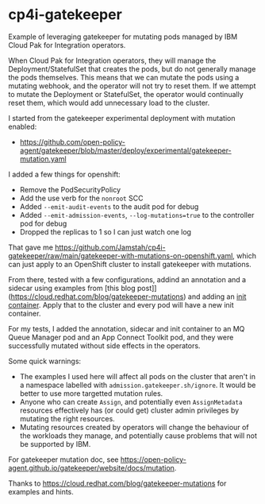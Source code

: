 # cp4i-gatekeeper

Example of leveraging gatekeeper for mutating pods managed by IBM Cloud Pak for Integration operators.

When Cloud Pak for Integration operators, they will manage the Deployment/StatefulSet that creates the pods, but do not generally manage the pods themselves. This means that we can mutate the pods using a mutating webhook, and the operator will not try to reset them. If we attempt to mutate the Deployment or StatefulSet, the operator would continually reset them, which would add unnecessary load to the cluster.

I started from the gatekeeper experimental deployment with mutation enabled:
- https://github.com/open-policy-agent/gatekeeper/blob/master/deploy/experimental/gatekeeper-mutation.yaml

I added a few things for openshift:
- Remove the PodSecurityPolicy
- Add the use verb for the `nonroot` SCC
- Added `--emit-audit-events` to the audit pod for debug
- Added `--emit-admission-events`, `--log-mutations=true` to the controller pod for debug
- Dropped the replicas to 1 so I can just watch one log

That gave me https://github.com/Jamstah/cp4i-gatekeeper/raw/main/gatekeeper-with-mutations-on-openshift.yaml, which can just apply to an OpenShift cluster to install gatekeeper with mutations.

From there, tested with a few configurations, addind an annotation and a sidecar using examples from [this blog post]](https://cloud.redhat.com/blog/gatekeeper-mutations) and adding an [init container](https://github.com/Jamstah/cp4i-gatekeeper/raw/main/assign-initcontainer.yaml). Apply that to the cluster and every pod will have a new init container.

For my tests, I added the annotation, sidecar and init container to an MQ Queue Manager pod and an App Connect Toolkit pod, and they were successfully mutated without side effects in the operators.

Some quick warnings:
- The examples I used here will affect all pods on the cluster that aren't in a namespace labelled with `admission.gatekeeper.sh/ignore`. It would be better to use more targetted mutation rules.
- Anyone who can create `Assign`, and potentially even `AssignMetadata` resources effectively has (or could get) cluster admin privileges by mutating the right resources.
- Mutating resources created by operators will change the behaviour of the workloads they manage, and potentially cause problems that will not be supported by IBM.

For gatekeeper mutation doc, see https://open-policy-agent.github.io/gatekeeper/website/docs/mutation.

Thanks to https://cloud.redhat.com/blog/gatekeeper-mutations for examples and hints.
